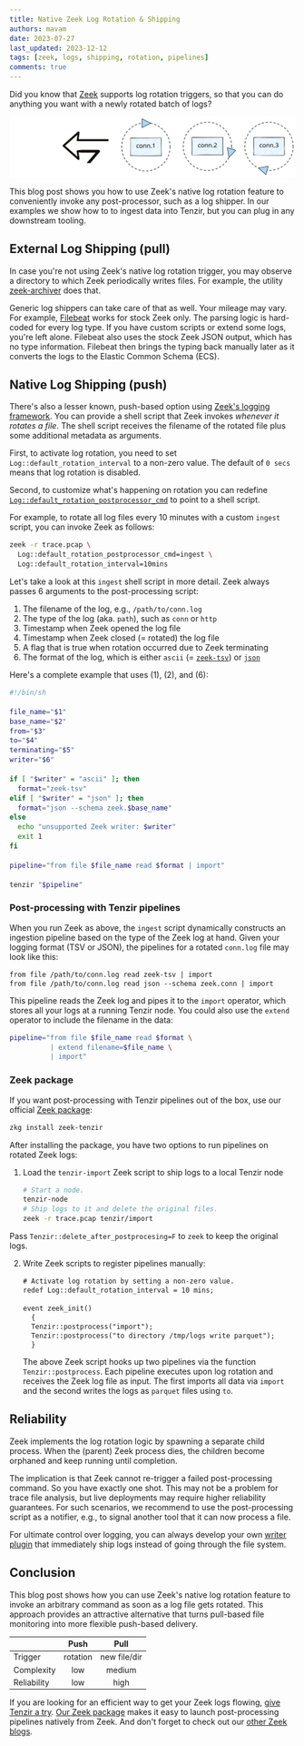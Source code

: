 ```yaml
---
title: Native Zeek Log Rotation & Shipping
authors: mavam
date: 2023-07-27
last_updated: 2023-12-12
tags: [zeek, logs, shipping, rotation, pipelines]
comments: true
---
```


Did you know that [Zeek](http://zeek.org) supports log rotation triggers, so
that you can do anything you want with a newly rotated batch of logs?

![Zeek Log Rotation](zeek-log-rotation.excalidraw.svg)

<!-- truncate -->

This blog post shows you how to use Zeek's native log rotation feature to
conveniently invoke any post-processor, such as a log shipper. In our examples
we show how to to ingest data into Tenzir, but you can plug in any downstream
tooling.

## External Log Shipping (pull)

In case you're not using Zeek's native log rotation trigger, you may observe a
directory to which Zeek periodically writes files. For example, the utility
[zeek-archiver](https://github.com/zeek/zeek-archiver) does that.

Generic log shippers can take care of that as well. Your mileage may vary. For
example, [Filebeat][filebeat] works for stock Zeek only. The parsing logic is
hard-coded for every log type. If you have custom scripts or extend some logs,
you're left alone. Filebeat also uses the stock Zeek JSON output, which has no
type information. Filebeat then brings the typing back manually later as it
converts the logs to the Elastic Common Schema (ECS).

[filebeat]: https://www.elastic.co/guide/en/beats/filebeat/current/filebeat-module-zeek.html

## Native Log Shipping (push)

There's also a lesser known, push-based option using [Zeek's logging
framework](https://docs.zeek.org/en/master/frameworks/logging.html). You can
provide a shell script that Zeek invokes *whenever it rotates a file*. The shell
script receives the filename of the rotated file plus some additional metadata
as arguments.

First, to activate log rotation, you need to set
`Log::default_rotation_interval` to a non-zero value. The default of `0 secs`
means that log rotation is disabled.

Second, to customize what's happening on rotation you can redefine
[`Log::default_rotation_postprocessor_cmd`](https://docs.zeek.org/en/master/scripts/base/frameworks/logging/main.zeek.html#id-Log::default_rotation_postprocessor_cmd)
to point to a shell script.

For example, to rotate all log files every 10 minutes with a custom `ingest`
script, you can invoke Zeek as follows:

```bash
zeek -r trace.pcap \
  Log::default_rotation_postprocessor_cmd=ingest \
  Log::default_rotation_interval=10mins
```

Let's take a look at this `ingest` shell script in more detail. Zeek always
passes 6 arguments to the post-processing script:

1. The filename of the log, e.g., `/path/to/conn.log`
2. The type of the log (aka. `path`), such as `conn` or `http`
3. Timestamp when Zeek opened the log file
4. Timestamp when Zeek closed (= rotated) the log file
5. A flag that is true when rotation occurred due to Zeek terminating
6. The format of the log, which is either `ascii` (=
   [`zeek-tsv`](/formats/zeek-tsv)) or [`json`](/formats/json)

Here's a complete example that uses (1), (2), and (6):

```bash title="ingest"
#!/bin/sh

file_name="$1"
base_name="$2"
from="$3"
to="$4"
terminating="$5"
writer="$6"

if [ "$writer" = "ascii" ]; then
  format="zeek-tsv"
elif [ "$writer" = "json" ]; then
  format="json --schema zeek.$base_name"
else
  echo "unsupported Zeek writer: $writer"
  exit 1
fi

pipeline="from file $file_name read $format | import"

tenzir "$pipeline"
```

### Post-processing with Tenzir pipelines

When you run Zeek as above, the `ingest` script dynamically constructs an
ingestion pipeline based on the type of the Zeek log at hand. Given your logging
format (TSV or JSON), the pipelines for a rotated `conn.log` file may look like
this:

```
from file /path/to/conn.log read zeek-tsv | import
from file /path/to/conn.log read json --schema zeek.conn | import
```

This pipeline reads the Zeek log and pipes it to the `import` operator, which
stores all your logs at a running Tenzir node. You could also use the `extend`
operator to include the filename in the data:

```bash
pipeline="from file $file_name read $format \
          | extend filename=$file_name \
          | import"
```

### Zeek package

If you want post-processing with Tenzir pipelines out of the box, use our
official [Zeek package](https://github.com/tenzir/zeek-tenzir):

```bash
zkg install zeek-tenzir
```

After installing the package, you have two options to run pipelines on rotated
Zeek logs:

1. Load the `tenzir-import` Zeek script to ship logs to a local Tenzir node

   ```bash
   # Start a node.
   tenzir-node
   # Ship logs to it and delete the original files.
   zeek -r trace.pcap tenzir/import
   ```

  Pass `Tenzir::delete_after_postprocesing=F` to `zeek` to keep the original
  logs.

2. Write Zeek scripts to register pipelines manually:

   ```zeek
   # Activate log rotation by setting a non-zero value.
   redef Log::default_rotation_interval = 10 mins;
 
   event zeek_init()
     {
     Tenzir::postprocess("import");
     Tenzir::postprocess("to directory /tmp/logs write parquet");
     }
   ```

   The above Zeek script hooks up two pipelines via the function
   `Tenzir::postprocess`. Each pipeline executes upon log rotation and receives
   the Zeek log file as input. The first imports all data via `import` and the
   second writes the logs as `parquet` files using `to`.

## Reliability

Zeek implements the log rotation logic by spawning a separate child process.
When the (parent) Zeek process dies, the children become orphaned and keep
running until completion.

The implication is that Zeek cannot re-trigger a failed post-processing command.
So you have exactly one shot. This may not be a problem for trace file analysis,
but live deployments may require higher reliability guarantees. For such
scenarios, we recommend to use the post-processing script as a notifier, e.g.,
to signal another tool that it can now process a file.

For ultimate control over logging, you can always develop your own [writer
plugin](/archive/mobilizing-zeek-logs#writer-plugin) that immediately ship logs
instead of going through the file system.

## Conclusion

This blog post shows how you can use Zeek's native log rotation feature to
invoke an arbitrary command as soon as a log file gets rotated. This approach
provides an attractive alternative that turns pull-based file monitoring into
more flexible push-based delivery.

|              |   Push   |     Pull     |
| ------------ |:--------:|:------------:|
| Trigger      | rotation | new file/dir |
| Complexity   |   low    |    medium    |
| Reliability  |   low    |    high      |

If you are looking for an efficient way to get your Zeek logs flowing, [give
Tenzir a try](/overview). [Our Zeek
package](https://github.com/tenzir/zeek-tenzir) makes it easy to launch
post-processing pipelines natively from Zeek. And don't forget to check out our
[other Zeek blogs](/archive/tags/zeek).
